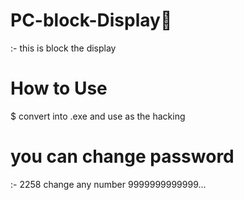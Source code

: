 # PC-block-Display🥇
:- this is block the display 

# How to Use 
$ convert into .exe and use as the hacking 

# you can change password 
  :- 2258 change any number 9999999999999...
